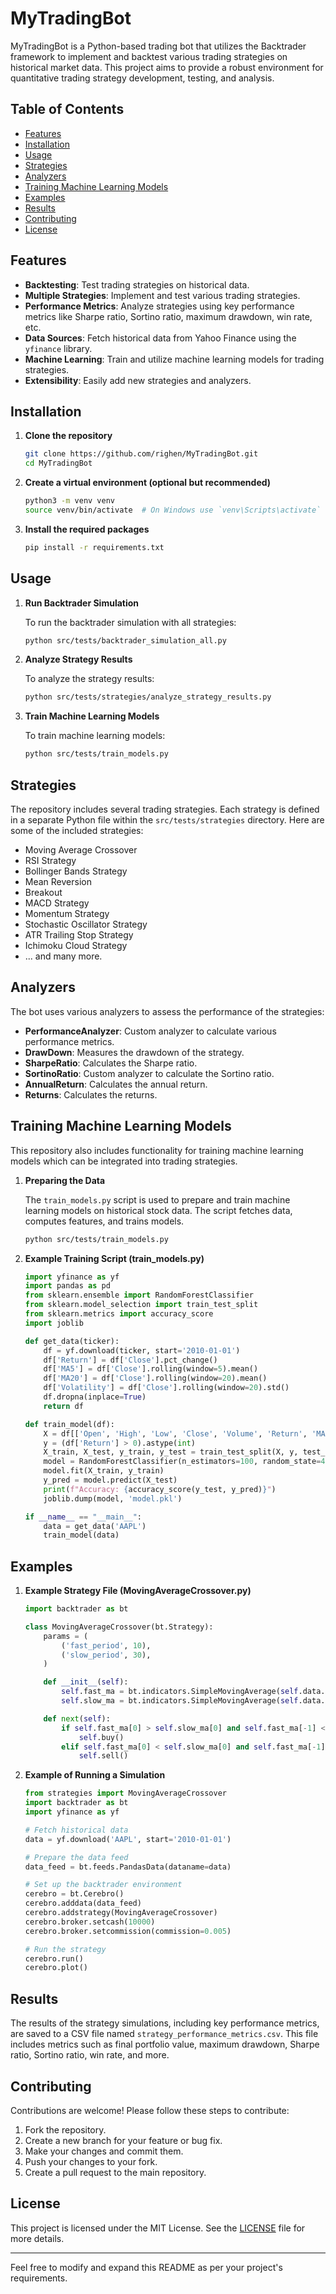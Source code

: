 # MyTradingBot

MyTradingBot is a Python-based trading bot that utilizes the Backtrader framework to implement and backtest various trading strategies on historical market data. This project aims to provide a robust environment for quantitative trading strategy development, testing, and analysis.

## Table of Contents

- [Features](#features)
- [Installation](#installation)
- [Usage](#usage)
- [Strategies](#strategies)
- [Analyzers](#analyzers)
- [Training Machine Learning Models](#training-machine-learning-models)
- [Examples](#examples)
- [Results](#results)
- [Contributing](#contributing)
- [License](#license)

## Features

- **Backtesting**: Test trading strategies on historical data.
- **Multiple Strategies**: Implement and test various trading strategies.
- **Performance Metrics**: Analyze strategies using key performance metrics like Sharpe ratio, Sortino ratio, maximum drawdown, win rate, etc.
- **Data Sources**: Fetch historical data from Yahoo Finance using the `yfinance` library.
- **Machine Learning**: Train and utilize machine learning models for trading strategies.
- **Extensibility**: Easily add new strategies and analyzers.

## Installation

1. **Clone the repository**

    ```sh
    git clone https://github.com/righen/MyTradingBot.git
    cd MyTradingBot
    ```

2. **Create a virtual environment (optional but recommended)**

    ```sh
    python3 -m venv venv
    source venv/bin/activate  # On Windows use `venv\Scripts\activate`
    ```

3. **Install the required packages**

    ```sh
    pip install -r requirements.txt
    ```

## Usage

1. **Run Backtrader Simulation**

    To run the backtrader simulation with all strategies:

    ```sh
    python src/tests/backtrader_simulation_all.py
    ```

2. **Analyze Strategy Results**

    To analyze the strategy results:

    ```sh
    python src/tests/strategies/analyze_strategy_results.py
    ```

3. **Train Machine Learning Models**

    To train machine learning models:

    ```sh
    python src/tests/train_models.py
    ```

## Strategies

The repository includes several trading strategies. Each strategy is defined in a separate Python file within the `src/tests/strategies` directory. Here are some of the included strategies:

- Moving Average Crossover
- RSI Strategy
- Bollinger Bands Strategy
- Mean Reversion
- Breakout
- MACD Strategy
- Momentum Strategy
- Stochastic Oscillator Strategy
- ATR Trailing Stop Strategy
- Ichimoku Cloud Strategy
- ... and many more.

## Analyzers

The bot uses various analyzers to assess the performance of the strategies:

- **PerformanceAnalyzer**: Custom analyzer to calculate various performance metrics.
- **DrawDown**: Measures the drawdown of the strategy.
- **SharpeRatio**: Calculates the Sharpe ratio.
- **SortinoRatio**: Custom analyzer to calculate the Sortino ratio.
- **AnnualReturn**: Calculates the annual return.
- **Returns**: Calculates the returns.

## Training Machine Learning Models

This repository also includes functionality for training machine learning models which can be integrated into trading strategies.

1. **Preparing the Data**

    The `train_models.py` script is used to prepare and train machine learning models on historical stock data. The script fetches data, computes features, and trains models.

    ```sh
    python src/tests/train_models.py
    ```

2. **Example Training Script (train_models.py)**

    ```python
    import yfinance as yf
    import pandas as pd
    from sklearn.ensemble import RandomForestClassifier
    from sklearn.model_selection import train_test_split
    from sklearn.metrics import accuracy_score
    import joblib

    def get_data(ticker):
        df = yf.download(ticker, start='2010-01-01')
        df['Return'] = df['Close'].pct_change()
        df['MA5'] = df['Close'].rolling(window=5).mean()
        df['MA20'] = df['Close'].rolling(window=20).mean()
        df['Volatility'] = df['Close'].rolling(window=20).std()
        df.dropna(inplace=True)
        return df

    def train_model(df):
        X = df[['Open', 'High', 'Low', 'Close', 'Volume', 'Return', 'MA5', 'MA20', 'Volatility']]
        y = (df['Return'] > 0).astype(int)
        X_train, X_test, y_train, y_test = train_test_split(X, y, test_size=0.2, random_state=42)
        model = RandomForestClassifier(n_estimators=100, random_state=42)
        model.fit(X_train, y_train)
        y_pred = model.predict(X_test)
        print(f"Accuracy: {accuracy_score(y_test, y_pred)}")
        joblib.dump(model, 'model.pkl')

    if __name__ == "__main__":
        data = get_data('AAPL')
        train_model(data)
    ```

## Examples

1. **Example Strategy File (MovingAverageCrossover.py)**

    ```python
    import backtrader as bt

    class MovingAverageCrossover(bt.Strategy):
        params = (
            ('fast_period', 10),
            ('slow_period', 30),
        )

        def __init__(self):
            self.fast_ma = bt.indicators.SimpleMovingAverage(self.data.close, period=self.params.fast_period)
            self.slow_ma = bt.indicators.SimpleMovingAverage(self.data.close, period=self.params.slow_period)

        def next(self):
            if self.fast_ma[0] > self.slow_ma[0] and self.fast_ma[-1] < self.slow_ma[-1]:
                self.buy()
            elif self.fast_ma[0] < self.slow_ma[0] and self.fast_ma[-1] > self.slow_ma[-1]:
                self.sell()
    ```

2. **Example of Running a Simulation**

    ```python
    from strategies import MovingAverageCrossover
    import backtrader as bt
    import yfinance as yf

    # Fetch historical data
    data = yf.download('AAPL', start='2010-01-01')

    # Prepare the data feed
    data_feed = bt.feeds.PandasData(dataname=data)

    # Set up the backtrader environment
    cerebro = bt.Cerebro()
    cerebro.adddata(data_feed)
    cerebro.addstrategy(MovingAverageCrossover)
    cerebro.broker.setcash(10000)
    cerebro.broker.setcommission(commission=0.005)

    # Run the strategy
    cerebro.run()
    cerebro.plot()
    ```

## Results

The results of the strategy simulations, including key performance metrics, are saved to a CSV file named `strategy_performance_metrics.csv`. This file includes metrics such as final portfolio value, maximum drawdown, Sharpe ratio, Sortino ratio, win rate, and more.

## Contributing

Contributions are welcome! Please follow these steps to contribute:

1. Fork the repository.
2. Create a new branch for your feature or bug fix.
3. Make your changes and commit them.
4. Push your changes to your fork.
5. Create a pull request to the main repository.

## License

This project is licensed under the MIT License. See the [LICENSE](LICENSE) file for more details.

---

Feel free to modify and expand this README as per your project's requirements.
